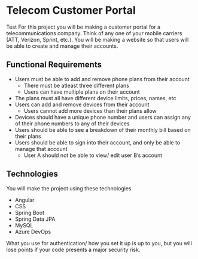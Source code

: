 # Telecom Customer Portal

Test
For this project you will be making a customer portal for a telecommunications company. Think of any one of your mobile carriers (ATT, Verizon, Sprint, etc.). You will be making a website so that users will be able to create and manage their accounts.

## Functional Requirements

- Users must be able to add and remove phone plans from their account
  - There must be atleast three different plans
  - Users can have multiple plans on their account
- The plans must all have different device limits, prices, names, etc
- Users can add and remove devices from their account
  - Users cannot add more devices than their plans allow
- Devices should have a unique phone number and users can assign any of their phone numbers to any of their devices
- Users should be able to see a breakdown of their monthly bill based on their plans
- Users should be able to sign into their account, and only be able to manage that account
  - User A should not be able to view/ edit user B’s account

## Technologies

You will make the project using these technologies

- Angular
- CSS
- Spring Boot
- Spring Data JPA
- MySQL
- Azure DevOps

What you use for authentication/ how you set it up is up to you, but you will lose points if your code presents a major security risk.
